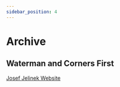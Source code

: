 ```yaml
---
sidebar_position: 4
---
```


# Archive

## Waterman and Corners First

<a href="../waterman/index.html">Josef Jelinek Website</a>